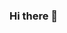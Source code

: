### Hi there 👋

<!--
This is made only for my training, has not use, and may have no any sense. But it's helping me to understand how to use Git hub

-->
